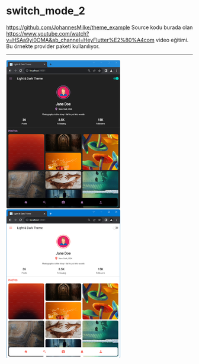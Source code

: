 # switch_mode_2

https://github.com/JohannesMilke/theme_example Source kodu burada olan 
<BR>
https://www.youtube.com/watch?v=HSAa9yi0OMA&ab_channel=HeyFlutter%E2%80%A4com video eğitimi.
<BR>
Bu örnekte provider paketi kullanılıyor.
<HR>
<img src="https://github.com/VedatBiner/flutter-codes/blob/master/switch_mode_2/screen_shots/img-01.png" height="400em"/>
<img src="https://github.com/VedatBiner/flutter-codes/blob/master/switch_mode_2/screen_shots/img-02.png" height="400em"/>